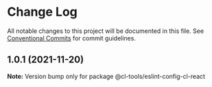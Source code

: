 # Change Log

All notable changes to this project will be documented in this file.
See [Conventional Commits](https://conventionalcommits.org) for commit guidelines.

## 1.0.1 (2021-11-20)

**Note:** Version bump only for package @cl-tools/eslint-config-cl-react

